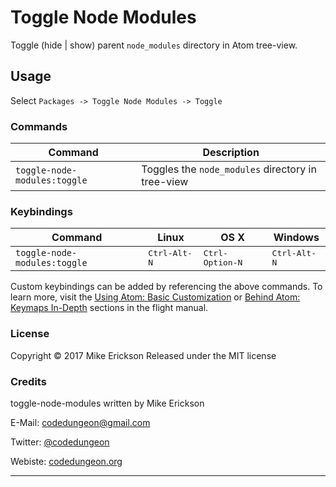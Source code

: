 # Toggle Node Modules

Toggle (hide | show) parent `node_modules` directory in Atom tree-view.

## Usage

Select `Packages -> Toggle Node Modules -> Toggle`

### Commands

Command                | Description
-----------------------|--------------
`toggle-node-modules:toggle` | Toggles the `node_modules` directory in tree-view

### Keybindings

Command            | Linux  | OS X  | Windows
-------------------|--------|-------|----------
`toggle-node-modules:toggle` | <kbd>Ctrl-Alt-N</kbd> | <kbd>Ctrl-Option-N</kbd> | <kbd>Ctrl-Alt-N</kbd>

Custom keybindings can be added by referencing the above commands.  To learn more, visit the [Using Atom: Basic Customization](https://atom.io/docs/latest/using-atom-basic-customization#customizing-key-bindings) or [Behind Atom: Keymaps In-Depth](https://atom.io/docs/latest/behind-atom-keymaps-in-depth) sections in the flight manual.

### License

Copyright &copy; 2017 Mike Erickson
Released under the MIT license


### Credits

toggle-node-modules written by Mike Erickson

E-Mail: [codedungeon@gmail.com](mailto:codedungeon@gmail.com)

Twitter: [@codedungeon](http://twitter.com/codedungeon)

Webiste: [codedungeon.org](http://codedungeon.org)

***
